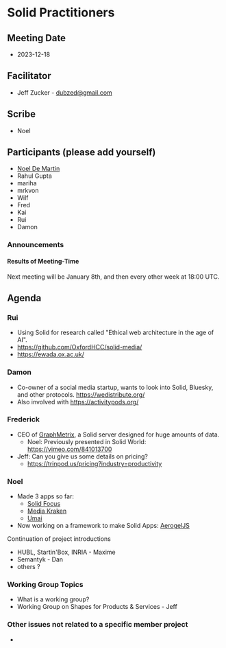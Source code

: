 # Solid Practitioners

## Meeting Date
* 2023-12-18


## Facilitator 
* Jeff Zucker - dubzed@gmail.com

## Scribe
* Noel

## Participants (please add yourself)

- [Noel De Martin](https://noeldemartin.com)
- Rahul Gupta
- mariha
- mrkvon
- Wilf
- Fred
- Kai
- Rui
- Damon
  
### Announcements

#### Results of Meeting-Time

Next meeting will be January 8th, and then every other week at 18:00 UTC.

## Agenda

### Rui

- Using Solid for research called "Ethical web architecture in the age of AI".
- https://github.com/OxfordHCC/solid-media/
- https://ewada.ox.ac.uk/

### Damon

- Co-owner of a social media startup, wants to look into Solid, Bluesky, and other protocols. https://wedistribute.org/
- Also involved with https://activitypods.org/

### Frederick

- CEO of [GraphMetrix](https://graphmetrix.com/), a Solid server designed for huge amounts of data.
    - Noel: Previously presented in Solid World: https://vimeo.com/841013700
- Jeff: Can you give us some details on pricing?
    - https://trinpod.us/pricing?industry=productivity

### Noel

- Made 3 apps so far:
    - [Solid Focus](https://noeldemartin.github.io/solid-focus/)
    - [Media Kraken](https://noeldemartin.github.io/media-kraken/)
    - [Umai](https://umai.noeldemartin.com/)
- Now working on a framework to make Solid Apps: [AerogelJS](https://aerogel.js.org)


Continuation of project introductions

* HUBL, Startin'Box, INRIA - Maxime
* Semantyk - Dan
* others ?

### Working Group Topics
* What is a working group?
* Working Group on Shapes for Products & Services - Jeff

### Other issues not related to a specific member project
*
 
